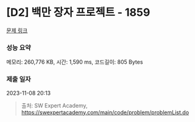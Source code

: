 # [D2] 백만 장자 프로젝트 - 1859 

[문제 링크](https://swexpertacademy.com/main/code/problem/problemDetail.do?contestProbId=AV5LrsUaDxcDFAXc) 

### 성능 요약

메모리: 260,776 KB, 시간: 1,590 ms, 코드길이: 805 Bytes

### 제출 일자

2023-11-08 20:13



> 출처: SW Expert Academy, https://swexpertacademy.com/main/code/problem/problemList.do